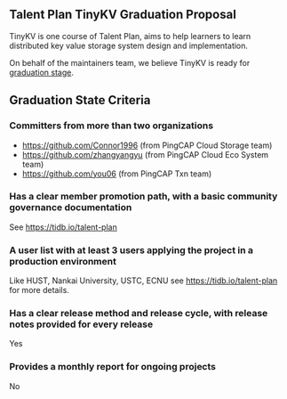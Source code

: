 ## Talent Plan TinyKV Graduation Proposal

TinyKV is one course of Talent Plan, aims to help learners to learn distributed key value storage system design and implementation.

On behalf of the maintainers team, we believe TinyKV is ready for [graduation stage](https://github.com/pingcap/community/blob/master/incubator/projects-approval-criteria.md#graduation-stage).

## Graduation State Criteria

### Committers from more than two organizations

- https://github.com/Connor1996 (from PingCAP Cloud Storage team)
- https://github.com/zhangyangyu (from PingCAP Cloud Eco System team)
- https://github.com/you06 (from PingCAP Txn team)

### Has a clear member promotion path, with a basic community governance documentation

See https://tidb.io/talent-plan

### A user list with at least 3 users applying the project in a production environment

Like HUST, Nankai University, USTC, ECNU see https://tidb.io/talent-plan for more details.

### Has a clear release method and release cycle, with release notes provided for every release

Yes

### Provides a monthly report for ongoing projects

No
